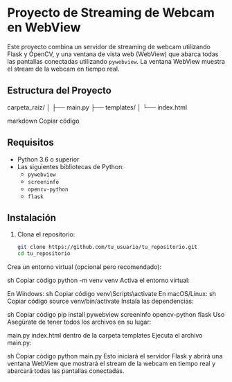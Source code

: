 # Proyecto de Streaming de Webcam en WebView

Este proyecto combina un servidor de streaming de webcam utilizando Flask y OpenCV, y una ventana de vista web (WebView) que abarca todas las pantallas conectadas utilizando `pywebview`. La ventana WebView muestra el stream de la webcam en tiempo real.

## Estructura del Proyecto

carpeta_raiz/
│
├── main.py
├── templates/
│ └── index.html

markdown
Copiar código

## Requisitos

- Python 3.6 o superior
- Las siguientes bibliotecas de Python:
  - `pywebview`
  - `screeninfo`
  - `opencv-python`
  - `flask`

## Instalación

1. Clona el repositorio:
   ```sh
   git clone https://github.com/tu_usuario/tu_repositorio.git
   cd tu_repositorio
Crea un entorno virtual (opcional pero recomendado):

sh
Copiar código
python -m venv venv
Activa el entorno virtual:

En Windows:
sh
Copiar código
venv\Scripts\activate
En macOS/Linux:
sh
Copiar código
source venv/bin/activate
Instala las dependencias:

sh
Copiar código
pip install pywebview screeninfo opencv-python flask
Uso
Asegúrate de tener todos los archivos en su lugar:

main.py
index.html dentro de la carpeta templates
Ejecuta el archivo main.py:

sh
Copiar código
python main.py
Esto iniciará el servidor Flask y abrirá una ventana WebView que mostrará el stream de la webcam en tiempo real y abarcará todas las pantallas conectadas.